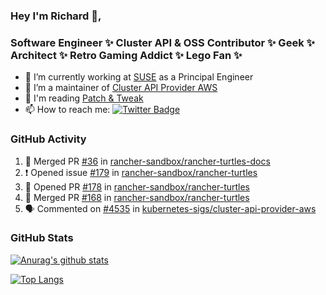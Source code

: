 ### Hey I'm Richard 👋, 

<h3 align="left">Software Engineer ✨ Cluster API & OSS Contributor ✨ Geek ✨ Architect ✨ Retro Gaming Addict ✨ Lego Fan ✨</h3>

- 🔭 I’m currently working at [SUSE](https://www.suse.com/) as a Principal Engineer
- 👯 I’m a maintainer of [Cluster API Provider AWS](https://github.com/kubernetes-sigs/cluster-api-provider-aws)
- 💬 I'm reading [Patch & Tweak](https://bjooks.com/products/patch-tweak-exploring-modular-synthesis)
- 📫 How to reach me: [![Twitter Badge](https://img.shields.io/badge/-@fruit_case-00acee?style=flat&logo=Twitter&logoColor=white)](https://twitter.com/intent/follow?screen_name=fruit_case "Follow on Twitter")

### GitHub Activity 

<!--START_SECTION:activity-->
1. 🎉 Merged PR [#36](https://github.com/rancher-sandbox/rancher-turtles-docs/pull/36) in [rancher-sandbox/rancher-turtles-docs](https://github.com/rancher-sandbox/rancher-turtles-docs)
2. ❗ Opened issue [#179](https://github.com/rancher-sandbox/rancher-turtles/issues/179) in [rancher-sandbox/rancher-turtles](https://github.com/rancher-sandbox/rancher-turtles)
3. 💪 Opened PR [#178](https://github.com/rancher-sandbox/rancher-turtles/pull/178) in [rancher-sandbox/rancher-turtles](https://github.com/rancher-sandbox/rancher-turtles)
4. 🎉 Merged PR [#168](https://github.com/rancher-sandbox/rancher-turtles/pull/168) in [rancher-sandbox/rancher-turtles](https://github.com/rancher-sandbox/rancher-turtles)
5. 🗣 Commented on [#4535](https://github.com/kubernetes-sigs/cluster-api-provider-aws/pull/4535#issuecomment-1744205433) in [kubernetes-sigs/cluster-api-provider-aws](https://github.com/kubernetes-sigs/cluster-api-provider-aws)
<!--END_SECTION:activity-->

### GitHub Stats

[![Anurag's github stats](https://github-readme-stats.vercel.app/api?username=richardcase&count_private=true&show_icons=true)](https://github.com/anuraghazra/github-readme-stats)

[![Top Langs](https://github-readme-stats.vercel.app/api/top-langs/?username=richardcase&hide=html&layout=compact)](https://github.com/anuraghazra/github-readme-stats)
